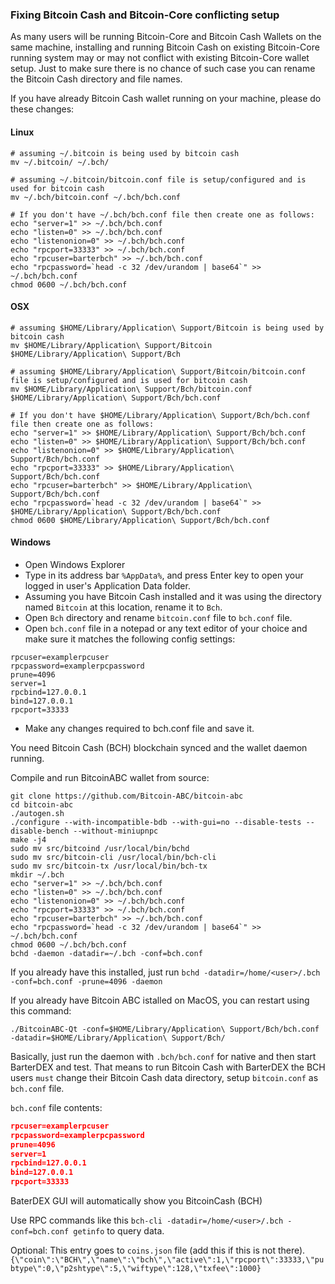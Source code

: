 ### Fixing Bitcoin Cash and Bitcoin-Core conflicting setup

As many users will be running Bitcoin-Core and Bitcoin Cash Wallets on the same machine, installing and running Bitcoin Cash on existing Bitcoin-Core running system may or may not conflict with existing Bitcoin-Core wallet setup. Just to make sure there is no chance of such case you can rename the Bitcoin Cash directory and file names.

If you have already Bitcoin Cash wallet running on your machine, please do these changes:

#### Linux
```shell
# assuming ~/.bitcoin is being used by bitcoin cash
mv ~/.bitcoin/ ~/.bch/

# assuming ~/.bitcoin/bitcoin.conf file is setup/configured and is used for bitcoin cash
mv ~/.bch/bitcoin.conf ~/.bch/bch.conf

# If you don't have ~/.bch/bch.conf file then create one as follows:
echo "server=1" >> ~/.bch/bch.conf
echo "listen=0" >> ~/.bch/bch.conf
echo "listenonion=0" >> ~/.bch/bch.conf
echo "rpcport=33333" >> ~/.bch/bch.conf
echo "rpcuser=barterbch" >> ~/.bch/bch.conf
echo "rpcpassword=`head -c 32 /dev/urandom | base64`" >> ~/.bch/bch.conf
chmod 0600 ~/.bch/bch.conf
```

#### OSX
```shell
# assuming $HOME/Library/Application\ Support/Bitcoin is being used by bitcoin cash
mv $HOME/Library/Application\ Support/Bitcoin $HOME/Library/Application\ Support/Bch

# assuming $HOME/Library/Application\ Support/Bitcoin/bitcoin.conf file is setup/configured and is used for bitcoin cash
mv $HOME/Library/Application\ Support/Bch/bitcoin.conf $HOME/Library/Application\ Support/Bch/bch.conf

# If you don't have $HOME/Library/Application\ Support/Bch/bch.conf file then create one as follows:
echo "server=1" >> $HOME/Library/Application\ Support/Bch/bch.conf
echo "listen=0" >> $HOME/Library/Application\ Support/Bch/bch.conf
echo "listenonion=0" >> $HOME/Library/Application\ Support/Bch/bch.conf
echo "rpcport=33333" >> $HOME/Library/Application\ Support/Bch/bch.conf
echo "rpcuser=barterbch" >> $HOME/Library/Application\ Support/Bch/bch.conf
echo "rpcpassword=`head -c 32 /dev/urandom | base64`" >> $HOME/Library/Application\ Support/Bch/bch.conf
chmod 0600 $HOME/Library/Application\ Support/Bch/bch.conf
```

#### Windows
- Open Windows Explorer
- Type in its address bar `%AppData%`, and press Enter key to open your logged in user's Application Data folder.
- Assuming you have Bitcoin Cash installed and it was using the directory named `Bitcoin` at this location, rename it to `Bch`.
- Open `Bch` directory and rename `bitcoin.conf` file to `bch.conf` file.
- Open `bch.conf` file in a notepad or any text editor of your choice and make sure it matches the following config settings:

```shell
rpcuser=examplerpcuser
rpcpassword=examplerpcpassword
prune=4096
server=1
rpcbind=127.0.0.1
bind=127.0.0.1
rpcport=33333
```

- Make any changes required to bch.conf file and save it.




You need Bitcoin Cash (BCH) blockchain synced and the wallet daemon running.

Compile and run BitcoinABC wallet from source:

```shell
git clone https://github.com/Bitcoin-ABC/bitcoin-abc
cd bitcoin-abc
./autogen.sh
./configure --with-incompatible-bdb --with-gui=no --disable-tests --disable-bench --without-miniupnpc
make -j4
sudo mv src/bitcoind /usr/local/bin/bchd
sudo mv src/bitcoin-cli /usr/local/bin/bch-cli
sudo mv src/bitcoin-tx /usr/local/bin/bch-tx
mkdir ~/.bch
echo "server=1" >> ~/.bch/bch.conf
echo "listen=0" >> ~/.bch/bch.conf
echo "listenonion=0" >> ~/.bch/bch.conf
echo "rpcport=33333" >> ~/.bch/bch.conf
echo "rpcuser=barterbch" >> ~/.bch/bch.conf
echo "rpcpassword=`head -c 32 /dev/urandom | base64`" >> ~/.bch/bch.conf
chmod 0600 ~/.bch/bch.conf
bchd -daemon -datadir=~/.bch -conf=bch.conf
```

If you already have this installed, just run `bchd -datadir=/home/<user>/.bch -conf=bch.conf -prune=4096 -daemon`

If you already have Bitcoin ABC istalled on MacOS, you can restart using this command:
```shell
./BitcoinABC-Qt -conf=$HOME/Library/Application\ Support/Bch/bch.conf  -datadir=$HOME/Library/Application\ Support/Bch/
```

Basically, just run the daemon with `.bch/bch.conf` for native and then start BarterDEX and test. That means to run Bitcoin Cash with BarterDEX the BCH users `must` change their Bitcoin Cash data directory, setup `bitcoin.conf` as `bch.conf` file.

`bch.conf` file contents:
```JSON
rpcuser=examplerpcuser
rpcpassword=examplerpcpassword
prune=4096
server=1
rpcbind=127.0.0.1
bind=127.0.0.1
rpcport=33333
```

BaterDEX GUI will automatically show you BitcoinCash (BCH)

Use RPC commands like this `bch-cli -datadir=/home/<user>/.bch -conf=bch.conf getinfo` to query data.

Optional: This entry goes to `coins.json` file (add this if this is not there).
`{\"coin\":\"BCH\",\"name\":\"bch\",\"active\":1,\"rpcport\":33333,\"pubtype\":0,\"p2shtype\":5,\"wiftype\":128,\"txfee\":1000}`
